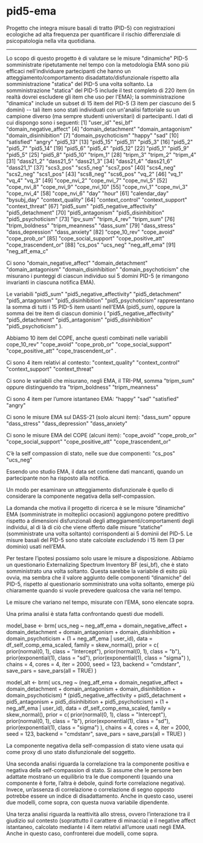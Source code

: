 # pid5-ema
Progetto che integra misure basali di tratto (PID-5) con registrazioni ecologiche ad alta frequenza per quantificare il rischio differenziale di psicopatologia nella vita quotidiana.

------

Lo scopo di questo progetto è di valutare se le misure "dinamiche" PID-5 somministrate ripetutamente nel tempo con la metodologia EMA sono più efficaci nell'individuare partecipanti che hanno un atteggiamento/comportamento disadattato/disfunzionale rispetto alla somministrazione "statica" del PID-5 una volta soltanto. La somministrazione "statica" del PID-5 include il test completo di 220 item (in realtà dovrei escludere gli item che uso per l'EMA); la somministrazione "dinamica" include un subset di 15 item del PID-5 (3 item per ciascuno dei 5 domini) -- tali item sono stati individuati con un'analisi fattoriale su un campione diverso (ma sempre studenti universitari) di partecipanti. I dati di cui dispongo sono i seguenti: [1] "user_id" "esi_bf" "domain_negative_affect" 
[4] "domain_detachment" "domain_antagonism" "domain_disinhibition" 
[7] "domain_psychoticism" "happy" "sad" 
[10] "satisfied" "angry" "pid5_13" 
[13] "pid5_15" "pid5_11" "pid5_3" 
[16] "pid5_2" "pid5_7" "pid5_14" 
[19] "pid5_6" "pid5_4" "pid5_12" 
[22] "pid5_1" "pid5_9" "pid5_5" 
[25] "pid5_8" "pid5_10" "tripm_1" 
[28] "tripm_3" "tripm_2" "tripm_4" 
[31] "dass21_2" "dass21_5" "dass21_3" 
[34] "dass21_4" "dass21_6" "dass21_1" 
[37] "scs3_pos" "scs5_neg" "scs7_pos" 
[40] "scs4_neg" "scs2_neg" "scs1_pos" 
[43] "scs8_neg" "scs6_pos" "vq_2" 
[46] "vq_1" "vq_4" "vq_3" 
[49] "cope_nvi_2" "cope_nvi_7" "cope_nvi_5" 
[52] "cope_nvi_8" "cope_nvi_9" "cope_nvi_10" 
[55] "cope_nvi_1" "cope_nvi_3" "cope_nvi_4" 
[58] "cope_nvi_6" "day" "hour" 
[61] "calendar_day" "bysubj_day" "context_quality" 
[64] "context_control" "context_support" "context_threat" 
[67] "pid5_sum" "pid5_negative_affectivity" "pid5_detachment" 
[70] "pid5_antagonism" "pid5_disinhibition" "pid5_psychoticism" 
[73] "ipv_sum" "tripm_4_rev" "tripm_sum" 
[76] "tripm_boldness" "tripm_meanness" "dass_sum" 
[79] "dass_stress" "dass_depression" "dass_anxiety" 
[82] "cope_10_rev" "cope_avoid" "cope_prob_or" 
[85] "cope_social_support" "cope_positive_att" "cope_trascendent_or" 
[88] "cs_pos" "ucs_neg" "neg_aff_ema" 
[91] "neg_aff_ema_c" 

Ci sono "domain_negative_affect"   "domain_detachment"         "domain_antagonism"         "domain_disinhibition"   "domain_psychoticism" che misurano i punteggi di ciascun individuo sui 5 domini PID-5 (e rimangono invarianti in ciascuna notifica EMA).

Le variabili "pid5_sum" "pid5_negative_affectivity" "pid5_detachment" "pid5_antagonism" "pid5_disinhibition" "pid5_psychoticism" rappresentano la somma di tutti i 15 PID-5 item usanti nell'EMA (pid5_sum), oppure la somma dei tre item di ciascun dominio ( "pid5_negative_affectivity" "pid5_detachment" "pid5_antagonism" "pid5_disinhibition" "pid5_psychoticism" ). 

Abbiamo 10 item del COPE, anche questi combinati nelle variabili cope_10_rev" "cope_avoid" "cope_prob_or" "cope_social_support" "cope_positive_att" "cope_trascendent_or" . 

Ci sono 4 item relativi al contesto: "context_quality"   "context_control"           "context_support"           "context_threat" 

Ci sono le variabili che misurano, negli EMA, il TRI-PM, somma "tripm_sum"   oppure  distinguendo tra  "tripm_boldness"            "tripm_meanness" 

Ci sono 4 item per l’umore istantaneo EMA: "happy"     "sad"   "satisfied"                 "angry"

Ci sono le misure EMA sul DASS-21 (solo alcuni item): "dass_sum"  oppure   "dass_stress"               "dass_depression"           "dass_anxiety" 

Ci sono le misure EMA del COPE (alcuni item): "cope_avoid"                "cope_prob_or"     "cope_social_support"       "cope_positive_att"         "cope_trascendent_or"

C’è la self compassion di stato, nelle sue due componenti: "cs_pos"                    "ucs_neg" 

Essendo uno studio EMA, il data set contiene dati mancanti, quando un partecipante non ha risposto alla notifica. 

Un modo per esaminare un atteggiamento disfunzionale è quello di considerare la componente negativa della self-compassion. 

La domanda che motiva il progetto di ricerca è se le misure “dinamiche” EMA (somministrate in molteplici occasioni) aggiungono potere predittivo rispetto a dimensioni disfunzionali degli atteggiamenti/comportamenti degli individui, al di là di ciò che viene offerto dalle misure “statiche” (somministrate una volta soltanto) corrispondenti ai 5 dominii del PID-5. Le misure basali del PID-5 sono state calcolate *escludendo* i 15 item (3 per dominio) usati nell’EMA.

Per testare l’ipotesi possiamo solo usare le misure a disposizione. Abbiamo un questionario Externalizing Spectrum Inventory BF (esi_bf), che è stato somministrato una volta soltanto. Questa sarebbe la variabile di esito più ovvia, ma sembra che il valore aggiunto delle componenti “dinamiche” del PID-5, rispetto al questionario somministrato una volta soltanto, emerge più chiaramente quando si vuole prevedere qualcosa che varia nel tempo. 

Le misure che variano nel tempo, misurate con l’EMA, sono elencate sopra. 

Una prima analisi è stata fatta confrontando questi due modelli. 

model_base <- brm(
  ucs_neg ~ neg_aff_ema + 
    domain_negative_affect + domain_detachment +
    domain_antagonism + domain_disinhibition + domain_psychoticism + 
    (1 + neg_aff_ema | user_id),
  data = df_self_comp_ema_scaled,
  family = skew_normal(),
  prior = c(
    prior(normal(0, 1), class = "Intercept"),
    prior(normal(0, 1), class = "b"),
    prior(exponential(1), class = "sd"),
    prior(exponential(1), class = "sigma")
  ),
  chains = 4,
  cores = 4,
  iter = 2000,
  seed = 123,
  backend = "cmdstanr",
  save_pars = save_pars(all = TRUE)
)

model_alt <- brm(
  ucs_neg ~
    (neg_aff_ema + domain_negative_affect + domain_detachment + 
       domain_antagonism + domain_disinhibition + domain_psychoticism) *
      (pid5_negative_affectivity + pid5_detachment + pid5_antagonism +
         pid5_disinhibition + pid5_psychoticism) +
    (1 + neg_aff_ema | user_id),
  data = df_self_comp_ema_scaled,
  family = skew_normal(),
  prior = c(
    prior(normal(0, 1), class = "Intercept"),
    prior(normal(0, 1), class = "b"),
    prior(exponential(1), class = "sd"),
    prior(exponential(1), class = "sigma")
  ),
  chains = 4,
  cores = 4,
  iter = 2000,
  seed = 123,
  backend = "cmdstanr",
  save_pars = save_pars(all = TRUE)
)

La componente negativa della self-compassion di stato viene usata qui come proxy di uno stato disfunzionale del soggetto.

Una seconda analisi riguarda la correlazione tra la componente positiva e negativa della self-compassion di stato. Si assume che le persone ben adattate mostrano un equilibrio tra le due componenti (quando una componente è forte, l’altra è debole, quindi forte correlazione negativa). Invece, un’assenza di correlazione o correlazione di segno opposto potrebbe essere un indice di disadattamento. Anche in questo caso, userei due modelli, come sopra, con questa nuova variabile dipendente.

Una terza analisi riguarda la reattività allo stress, ovvero l’interazione tra il giudizio sul contesto (soprattutto il carattere di minaccia) e il negative affect istantaneo, calcolato mediante i 4 item relativi all’umore usati negli EMA. Anche in questo caso, confronterei due modelli, come sopra.

